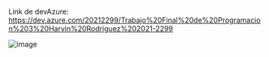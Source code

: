 Link de devAzure: https://dev.azure.com/20212299/Trabajo%20Final%20de%20Programacion%203%20Harvin%20Rodriguez%202021-2299

![image](https://github.com/user-attachments/assets/42b56f3d-637f-4314-bc3d-4bfcae47bee7)

